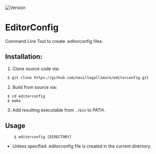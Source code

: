 ![Version](https://img.shields.io/badge/version-1.0.0-blue.svg?style=for-the-badge)

# EditorConfig
Command Line Tool to create .editorconfig files.

## Installation:
1. Clone source code via:
  ```bash
   $ git clone https://github.com/nevillegallimore/editorconfig.git
  ```

2. Build from source via:
  ```bash
   $ cd editorconfig
   $ make
  ```

3. Add resulting executable from `./bin` to PATH.

## Usage
```
    $ editorconfig [DIRECTORY]
```

- Unless specified .editorconfig file is created in the current directory.
